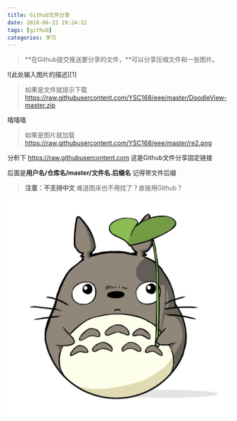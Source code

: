 ```yaml
---
title: Github文件分享
date: 2018-06-22 19:24:12
tags: [github]
categories: 学习
---
```

> **在Github提交推送要分享的文件，**可以分享压缩文件和一张图片。

<!-- more -->

![此处输入图片的描述][1]

> 如果是文件就提示下载
> https://raw.githubusercontent.com/YSC168/eee/master/DoodleView-master.zip


嘻嘻嘻


> 如果是图片就加载 
> https://raw.githubusercontent.com/YSC168/eee/master/re2.png

分析下
https://raw.githubusercontent.com 这是Github文件分享固定链接

后面是**用户名/仓库名/master/文件名.后缀名**
记得带文件后缀

> **注意：不支持中文** 难道图床也不用找了？直接用Github？

![此处输入图片的描述][2]


  [2]: https://raw.githubusercontent.com/YSC168/eee/master/re2.png